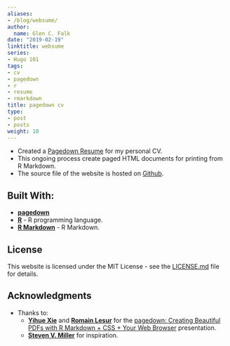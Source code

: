 ```yaml
---
aliases:
- /blog/websume/
author:
  name: Glen C. Falk
date: "2019-02-19"
linktitle: websume
series:
- Hugo 101
tags:
- cv
- pagedown
- r
- resume
- rmarkdown
title: pagedown cv
type:
- post
- posts
weight: 10
---
```


- Created a [Pagedown Resume](https://github.com/rbind/GlenFalk/blob/master/docs/Resume/GlenCFalkWebsume.pdf) for my personal CV.
- This ongoing process create paged HTML documents for printing from R Markdown.
- The source file of the website is hosted on [Github](https://github.com/UTexas80/GlenCFalkResume).

## Built With:

- [**pagedown**](https://cran.r-project.org/web/packages/pagedown/index.html)
- [**R**](https://www.r-project.org/) - R programming language.
- [**R Markdown**](https://rmarkdown.rstudio.com) - R Markdown.

## License

This website is licensed under the MIT License - see the [LICENSE.md](/LICENSE) file for details.

## Acknowledgments

- Thanks to:
  -  [**Yihue Xie**](https://yihui.name/) and [**Romain Lesur**](https://github.com/RLesur) for the [pagedown: Creating Beautiful PDFs with R Markdown + CSS + Your Web Browser](https://slides.yihui.name/2019-rstudio-conf-pagedown.html#1) presentation.
  -  [**Steven V. Miller**](http://svmiller.com/blog/2016/03/svm-r-markdown-cv/) for inspiration.
